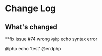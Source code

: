 # Change Log

## What's changed

**fix issue #74 wrong `@php` echo syntax error

@php echo 'test' @endphp